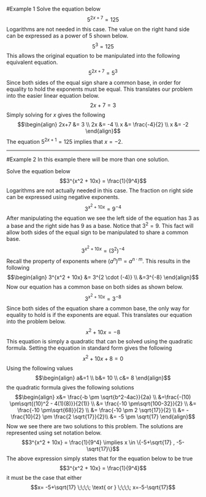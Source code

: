 #Example 1
Solve the equation below
$$5^{2x+7} = 125$$
Logarithms are not needed in this case.  The value on the right hand side can be expressed as a power of 5 shown below.
$$5^3 = 125$$
This allows the original equation to be manipulated into the following equivalent equation.
$$5^{2x+7} = 5^3$$
Since both sides of the equal sign share a common base, in order for equality to hold the exponents must be equal.  This translates our problem into the easier linear equation below.
$$2x+7 = 3$$
Simply solving for $x$ gives the following
$$\begin{align}
2x+7 &= 3 \\
2x &= -4 \\
x &= \frac{-4}{2} \\
x &= -2
\end{align}$$
The equation $5^{2x+1} = 125$ implies that $x=-2$.
***
#Example 2
In this example there will be more than one solution.

Solve the equation below $$3^{x^2 + 10x} = \frac{1}{9^4}$$
Logarithms are not actually needed in this case. The fraction on right side can be expressed using negative exponents.
$$3^{x^2 + 10x} = 9^{-4}$$
After manipulating the equation we see the left side of the equation has 3 as a base and the right side has 9 as a base.  Notice that $3^2=9$.  This fact will allow both sides of the equal sign to be manipulated to share a common base.
$$3^{x^2 + 10x} =\left(3^2 \right)^{-4}$$
Recall the property of exponents where $\left(a^n \right)^m = a^{n \cdot m}$.  This results in the following
$$\begin{align}
3^{x^2 + 10x} &= 3^{2 \cdot (-4)} \\
&=3^{-8}
\end{align}$$
Now our equation has a common base on both sides as shown below.
$$3^{x^2 + 10x} = 3^{-8}$$
Since both sides of the equation share a common base, the only way for equality to hold is if the exponents are equal.  This translates our equation into the problem below.
$$x^2 + 10x = -8$$
This equation is simply a quadratic that can be solved using the quadratic formula. Setting the equation in standard form gives the following
$$x^2+10x + 8 = 0$$
Using the following values
$$\begin{align}
a&=1 \\
b&= 10 \\
c&= 8
\end{align}$$
the quadratic formula gives the following solutions
$$\begin{align}
x&= \frac{-b \pm \sqrt{b^2-4ac}}{2a} \\
&=\frac{-(10) \pm\sqrt{(10)^2 - 4(1)(8)}}{2(1)} \\
&= \frac{-10 \pm\sqrt{100-32}}{2} \\
&= \frac{-10 \pm\sqrt{68}}{2} \\
&= \frac{-10 \pm 2 \sqrt{17}}{2} \\
&= -\frac{10}{2} \pm \frac{2 \sqrt{17}}{2}\\
&= -5 \pm \sqrt{17}
\end{align}$$
Now we see there are two solutions to this problem. The solutions are represented using set notation below.
$$3^{x^2 + 10x} = \frac{1}{9^4} \implies x \in \{-5+\sqrt{17} , -5-\sqrt{17}\}$$
The above expression simply states that for the equation below to be true
$$3^{x^2 + 10x} = \frac{1}{9^4}$$
it must be the case that either
$$x= -5+\sqrt{17} \;\;\;\; \text{ or } \;\;\;\; x=-5-\sqrt{17}$$
